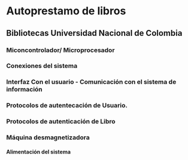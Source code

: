 # Autoprestamo de libros
## Bibliotecas Universidad Nacional de Colombia
### Miconcontrolador/ Microprocesador

### Conexiones del sistema

### Interfaz Con el usuario - Comunicación con el sistema de información

### Protocolos de autentecación de Usuario.

### Protocolos de autenticación de Libro 

### Máquina desmagnetizadora

#### Alimentación del sistema
